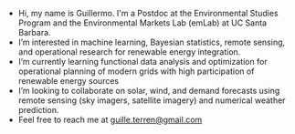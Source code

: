 - Hi, my name is Guillermo. I'm a Postdoc at the Environmental Studies Program and the Environmental Markets Lab (emLab) at UC Santa Barbara.
- I’m interested in machine learning, Bayesian statistics, remote sensing, and operational research for renewable energy integration.
- I’m currently learning functional data analysis and optimization for operational planning of modern grids with high participation of renewable energy sources
- I’m looking to collaborate on solar, wind, and demand forecasts using remote sensing (sky imagers, satellite imagery) and numerical weather prediction.
- Feel free to reach me at guille.terren@gmail.com
